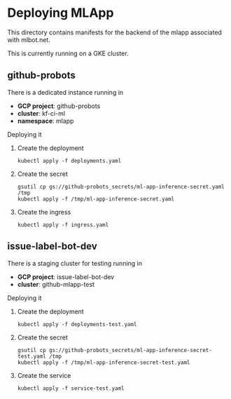 # Deploying MLApp

This directory contains manifests for the backend of the mlapp associated
with mlbot.net.

This is currently running on a GKE cluster.


## github-probots

There is a dedicated instance running in

* **GCP project**: github-probots
* **cluster**: kf-ci-ml
* **namespace**: mlapp

Deploying it

1. Create the deployment

   ```
   kubectl apply -f deployments.yaml  
   ```

1. Create the secret

   ```
   gsutil cp gs://github-probots_secrets/ml-app-inference-secret.yaml /tmp
   kubectl apply -f /tmp/ml-app-inference-secret.yaml
   ```

1. Create the ingress

   ```
   kubectl apply -f ingress.yaml
   ```


## issue-label-bot-dev

There is a staging cluster for testing running in

* **GCP project**: issue-label-bot-dev
* **cluster**: github-mlapp-test

Deploying it

1. Create the deployment

   ```
   kubectl apply -f deployments-test.yaml  
   ```

1. Create the secret

   ```
   gsutil cp gs://github-probots_secrets/ml-app-inference-secret-test.yaml /tmp
   kubectl apply -f /tmp/ml-app-inference-secret-test.yaml
   ```

1. Create the service

   ```
   kubectl apply -f service-test.yaml
   ```
